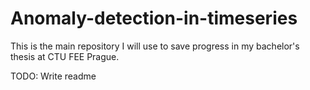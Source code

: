 # Anomaly-detection-in-timeseries
This is the main repository I will use to save progress in my bachelor's thesis at CTU FEE Prague.

TODO: Write readme
